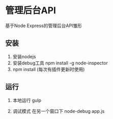 # 管理后台API
基于Node Express的管理后台API雏形

## 安装 ##
1. 安装nodejs
2. 安装debug工具
	npm install -g node-inspector
3. npm install (每次有插件更新时使用)

## 运行 ##
1. 本地运行
	gulp

1. 调试模式
	在另一个窗口下 node-debug app.js

